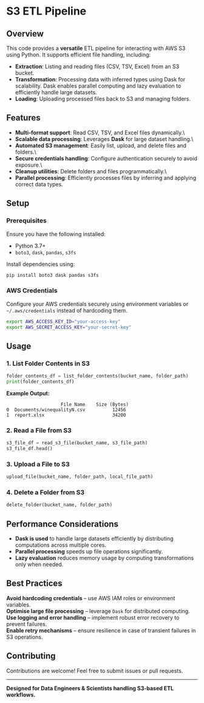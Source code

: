 # S3 ETL Pipeline

## Overview

This code provides a **versatile** ETL pipeline for interacting with AWS S3 using Python. It supports efficient file handling, including:

- **Extraction**: Listing and reading files (CSV, TSV, Excel) from an S3 bucket.
- **Transformation**: Processing data with inferred types using Dask for scalability. Dask enables parallel computing and lazy evaluation to efficiently handle large datasets.
- **Loading**: Uploading processed files back to S3 and managing folders.

## Features

- **Multi-format support**: Read CSV, TSV, and Excel files dynamically.\
- **Scalable data processing**: Leverages **Dask** for large dataset handling.\
- **Automated S3 management**: Easily list, upload, and delete files and folders.\
- **Secure credentials handling**: Configure authentication securely to avoid exposure.\
- **Cleanup utilities**: Delete folders and files programmatically.\
- **Parallel processing**: Efficiently processes files by inferring and applying correct data types.

## Setup

### Prerequisites

Ensure you have the following installed:

- Python 3.7+
- `boto3`, `dask`, `pandas`, `s3fs`

Install dependencies using:

```sh
pip install boto3 dask pandas s3fs
```

### AWS Credentials

Configure your AWS credentials securely using environment variables or `~/.aws/credentials` instead of hardcoding them.

```sh
export AWS_ACCESS_KEY_ID="your-access-key"
export AWS_SECRET_ACCESS_KEY="your-secret-key"
```

## Usage

### 1️. List Folder Contents in S3

```python
folder_contents_df = list_folder_contents(bucket_name, folder_path)
print(folder_contents_df)
```

**Example Output:**

```
                    File Name    Size (Bytes)
0  Documents/winequalityN.csv          12456
1  report.xlsx                         34200
```

### 2️. Read a File from S3

```python
s3_file_df = read_s3_file(bucket_name, s3_file_path)
s3_file_df.head()
```

### 3️. Upload a File to S3

```python
upload_file(bucket_name, folder_path, local_file_path)
```

### 4️. Delete a Folder from S3

```python
delete_folder(bucket_name, folder_path)
```

## Performance Considerations

- **Dask is used** to handle large datasets efficiently by distributing computations across multiple cores.
- **Parallel processing** speeds up file operations significantly.
- **Lazy evaluation** reduces memory usage by computing transformations only when needed.

## Best Practices

**Avoid hardcoding credentials** – use AWS IAM roles or environment variables.\
**Optimise large file processing** – leverage `Dask` for distributed computing.\
**Use logging and error handling** – implement robust error recovery to prevent failures.\
**Enable retry mechanisms** – ensure resilience in case of transient failures in S3 operations.

## Contributing

Contributions are welcome! Feel free to submit issues or pull requests.

---

**Designed for Data Engineers & Scientists handling S3-based ETL workflows.**

